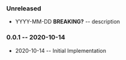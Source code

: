 ### Unreleased

- YYYY-MM-DD **BREAKING?** -- description

### 0.0.1 -- 2020-10-14

- 2020-10-14 -- Initial Implementation